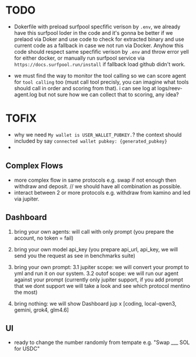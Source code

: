 # TODO
- Dokerfile with preload surfpool specfific verison by `.env`, we already have this surfpool loder in the code and it's gonna be better if we prelaod via Doker and use code to check for extracted binary and use current code as a fallback in case we not run via Docker. Anyhow this code should respect same specfific verison by `.env` and throw error yell for either docker, or manually run surfpool service via `https://docs.surfpool.run/install` if fallback load github didn't work.

- we must find the way to monitor the tool calling so we can score agent for `tool calling` too (must call tool precisly, you can imagine what tools should call in order and scoring from that). i can see log at logs/reev-agent.log but not sure how we can collect that to scoring, any idea?

# TOFIX
- why we need `My wallet is USER_WALLET_PUBKEY.`? the context should included by say `connected wallet pubkey: {generated_pubkey}`
-

## Complex Flows
- more complex flow in same protocols e.g. swap if not enough then withdraw and deposit. // we should have all combination as possible.
- interact between 2 or more protocols e.g. withdraw from kamino and led via jupiter.

## Dashboard

1. bring your own agents: will call with only prompt (you prepare the account, no token = fail)

2. bring your own model api_key (you prepare api_url, api_key, we will send you the request as see in benchmarks suite)

3. bring your own prompt:
   3.1 jupiter scope: we will convert your prompt to yml and run it on our system.
   3.2 outof scope: we will run our agent against your prompt (currently only jupiter support, if you add prompt that we dont support we will take a look and see which protocol mentino the most)

4. bring nothing: we will show Dashboard jup x [coding, local-qwen3, gemini, grok4, glm4.6]


## UI

- ready to change the number randomly from tempate e.g. "Swap ___ SOL for USDC"
